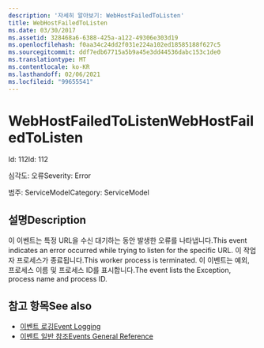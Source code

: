 ```yaml
---
description: '자세히 알아보기: WebHostFailedToListen'
title: WebHostFailedToListen
ms.date: 03/30/2017
ms.assetid: 328468a6-6388-425a-a122-49306e303d19
ms.openlocfilehash: f0aa34c24dd2f031e224a102ed18585188f627c5
ms.sourcegitcommit: ddf7edb67715a5b9a45e3dd44536dabc153c1de0
ms.translationtype: MT
ms.contentlocale: ko-KR
ms.lasthandoff: 02/06/2021
ms.locfileid: "99655541"
---
```

# <a name="webhostfailedtolisten"></a><span data-ttu-id="1c800-103">WebHostFailedToListen</span><span class="sxs-lookup"><span data-stu-id="1c800-103">WebHostFailedToListen</span></span>

<span data-ttu-id="1c800-104">Id: 112</span><span class="sxs-lookup"><span data-stu-id="1c800-104">Id: 112</span></span>  
  
 <span data-ttu-id="1c800-105">심각도: 오류</span><span class="sxs-lookup"><span data-stu-id="1c800-105">Severity: Error</span></span>  
  
 <span data-ttu-id="1c800-106">범주: ServiceModel</span><span class="sxs-lookup"><span data-stu-id="1c800-106">Category: ServiceModel</span></span>  
  
## <a name="description"></a><span data-ttu-id="1c800-107">설명</span><span class="sxs-lookup"><span data-stu-id="1c800-107">Description</span></span>  

 <span data-ttu-id="1c800-108">이 이벤트는 특정 URL을 수신 대기하는 동안 발생한 오류를 나타냅니다.</span><span class="sxs-lookup"><span data-stu-id="1c800-108">This event indicates an error occurred while trying to listen for the specific URL.</span></span> <span data-ttu-id="1c800-109">이 작업자 프로세스가 종료됩니다.</span><span class="sxs-lookup"><span data-stu-id="1c800-109">This worker process is terminated.</span></span> <span data-ttu-id="1c800-110">이 이벤트는 예외, 프로세스 이름 및 프로세스 ID를 표시합니다.</span><span class="sxs-lookup"><span data-stu-id="1c800-110">The event lists the Exception, process name and process ID.</span></span>  
  
## <a name="see-also"></a><span data-ttu-id="1c800-111">참고 항목</span><span class="sxs-lookup"><span data-stu-id="1c800-111">See also</span></span>

- [<span data-ttu-id="1c800-112">이벤트 로깅</span><span class="sxs-lookup"><span data-stu-id="1c800-112">Event Logging</span></span>](index.md)
- [<span data-ttu-id="1c800-113">이벤트 일반 참조</span><span class="sxs-lookup"><span data-stu-id="1c800-113">Events General Reference</span></span>](events-general-reference.md)
